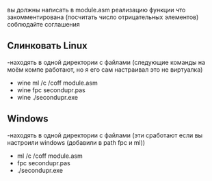вы должны написать в module.asm реализацию функции что закомментирована (посчитать число отрицательных элементов) соблюдайте соглашения
## Слинковать Linux
-находять в одной директории с файлами (следующие команды на моём компе работают, но я его сам настраивал это не виртуалка)
- wine ml /c /coff module.asm
- wine fpc secondupr.pas
- wine ./secondupr.exe
## Windows
-находять в одной директории с файлами (эти сработают если вы настроили windows (добавили в path fpc и ml))
- ml /c /coff module.asm
- fpc secondupr.pas
- ./secondupr.exe